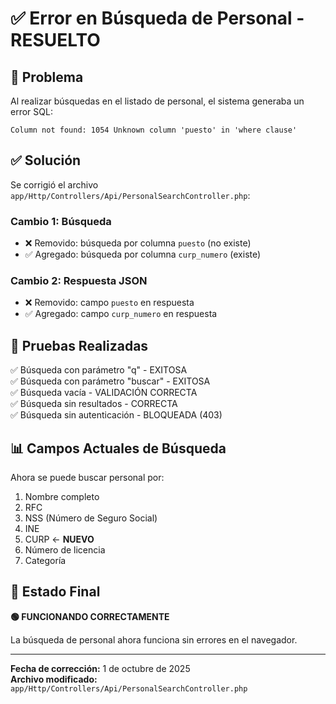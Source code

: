 # ✅ Error en Búsqueda de Personal - RESUELTO

## 🐛 Problema
Al realizar búsquedas en el listado de personal, el sistema generaba un error SQL:
```
Column not found: 1054 Unknown column 'puesto' in 'where clause'
```

## ✅ Solución
Se corrigió el archivo `app/Http/Controllers/Api/PersonalSearchController.php`:

### Cambio 1: Búsqueda
- ❌ Removido: búsqueda por columna `puesto` (no existe)
- ✅ Agregado: búsqueda por columna `curp_numero` (existe)

### Cambio 2: Respuesta JSON
- ❌ Removido: campo `puesto` en respuesta
- ✅ Agregado: campo `curp_numero` en respuesta

## 🧪 Pruebas Realizadas
✅ Búsqueda con parámetro "q" - EXITOSA  
✅ Búsqueda con parámetro "buscar" - EXITOSA  
✅ Búsqueda vacía - VALIDACIÓN CORRECTA  
✅ Búsqueda sin resultados - CORRECTA  
✅ Búsqueda sin autenticación - BLOQUEADA (403)  

## 📊 Campos Actuales de Búsqueda
Ahora se puede buscar personal por:
1. Nombre completo
2. RFC
3. NSS (Número de Seguro Social)
4. INE
5. CURP ← **NUEVO**
6. Número de licencia
7. Categoría

## 🎯 Estado Final
**🟢 FUNCIONANDO CORRECTAMENTE**

La búsqueda de personal ahora funciona sin errores en el navegador.

---
**Fecha de corrección:** 1 de octubre de 2025  
**Archivo modificado:** `app/Http/Controllers/Api/PersonalSearchController.php`
